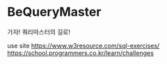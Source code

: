 # BeQueryMaster
가자! 쿼리마스터의 길로!

use site
https://www.w3resource.com/sql-exercises/
https://school.programmers.co.kr/learn/challenges
